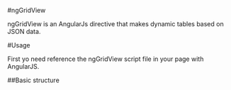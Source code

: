 #ngGridView

ngGridView is an AngularJs directive that makes dynamic tables based on JSON data.

#Usage

First yo need reference the ngGridView script file in your page with AngularJS.





##Basic structure
